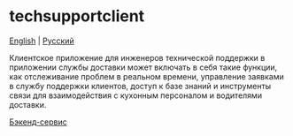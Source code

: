 # techsupportclient

[English](techsupportclient.md) | [Русский](techsupportclient.ru.md)

Клиентское приложение для инженеров технической поддержки в приложении службы доставки может включать в себя такие функции, как отслеживание проблем в реальном времени, управление заявками в службу поддержки клиентов, доступ к базе знаний и инструменты связи для взаимодействия с кухонным персоналом и водителями доставки.

[Бэкенд-сервис](../backend/techsupportbackend.ru.md)
